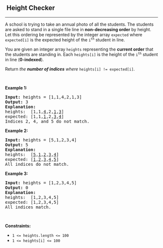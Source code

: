 <h2>  Height Checker</h2><hr><div style="user-select: auto;"><p style="user-select: auto;">A school is trying to take an annual photo of all the students. The students are asked to stand in a single file line in <strong style="user-select: auto;">non-decreasing order</strong> by height. Let this ordering be represented by the integer array <code style="user-select: auto;">expected</code> where <code style="user-select: auto;">expected[i]</code> is the expected height of the <code style="user-select: auto;">i<sup style="user-select: auto;">th</sup></code> student in line.</p>

<p style="user-select: auto;">You are given an integer array <code style="user-select: auto;">heights</code> representing the <strong style="user-select: auto;">current order</strong> that the students are standing in. Each <code style="user-select: auto;">heights[i]</code> is the height of the <code style="user-select: auto;">i<sup style="user-select: auto;">th</sup></code> student in line (<strong style="user-select: auto;">0-indexed</strong>).</p>

<p style="user-select: auto;">Return <em style="user-select: auto;">the <strong style="user-select: auto;">number of indices</strong> where </em><code style="user-select: auto;">heights[i] != expected[i]</code>.</p>

<p style="user-select: auto;">&nbsp;</p>
<p style="user-select: auto;"><strong style="user-select: auto;">Example 1:</strong></p>

<pre style="user-select: auto;"><strong style="user-select: auto;">Input:</strong> heights = [1,1,4,2,1,3]
<strong style="user-select: auto;">Output:</strong> 3
<strong style="user-select: auto;">Explanation:</strong> 
heights:  [1,1,<u style="user-select: auto;">4</u>,2,<u style="user-select: auto;">1</u>,<u style="user-select: auto;">3</u>]
expected: [1,1,<u style="user-select: auto;">1</u>,2,<u style="user-select: auto;">3</u>,<u style="user-select: auto;">4</u>]
Indices 2, 4, and 5 do not match.
</pre>

<p style="user-select: auto;"><strong style="user-select: auto;">Example 2:</strong></p>

<pre style="user-select: auto;"><strong style="user-select: auto;">Input:</strong> heights = [5,1,2,3,4]
<strong style="user-select: auto;">Output:</strong> 5
<strong style="user-select: auto;">Explanation:</strong>
heights:  [<u style="user-select: auto;">5</u>,<u style="user-select: auto;">1</u>,<u style="user-select: auto;">2</u>,<u style="user-select: auto;">3</u>,<u style="user-select: auto;">4</u>]
expected: [<u style="user-select: auto;">1</u>,<u style="user-select: auto;">2</u>,<u style="user-select: auto;">3</u>,<u style="user-select: auto;">4</u>,<u style="user-select: auto;">5</u>]
All indices do not match.
</pre>

<p style="user-select: auto;"><strong style="user-select: auto;">Example 3:</strong></p>

<pre style="user-select: auto;"><strong style="user-select: auto;">Input:</strong> heights = [1,2,3,4,5]
<strong style="user-select: auto;">Output:</strong> 0
<strong style="user-select: auto;">Explanation:</strong>
heights:  [1,2,3,4,5]
expected: [1,2,3,4,5]
All indices match.
</pre>

<p style="user-select: auto;">&nbsp;</p>
<p style="user-select: auto;"><strong style="user-select: auto;">Constraints:</strong></p>

<ul style="user-select: auto;">
	<li style="user-select: auto;"><code style="user-select: auto;">1 &lt;= heights.length &lt;= 100</code></li>
	<li style="user-select: auto;"><code style="user-select: auto;">1 &lt;= heights[i] &lt;= 100</code></li>
</ul>
</div>